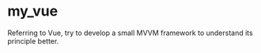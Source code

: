 # my_vue
Referring to Vue, try to develop a small MVVM framework to understand its principle better.
